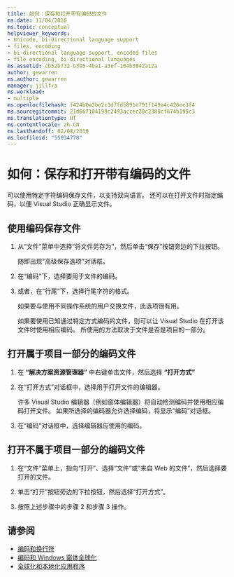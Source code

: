 ```yaml
---
title: 如何：保存和打开带有编码的文件
ms.date: 11/04/2016
ms.topic: conceptual
helpviewer_keywords:
- Unicode, bi-directional language support
- files, encoding
- bi-directional language support, encoded files
- file encoding, bi-directional languages
ms.assetid: cb52b732-b395-4ba1-a3ef-104b3942a12a
author: gewarren
ms.author: gewarren
manager: jillfra
ms.workload:
- multiple
ms.openlocfilehash: f424b0a2be2c1d7fd5891e791f149a4c426ee3f4
ms.sourcegitcommit: 21d667104199c2493accec20c2388cf674b195c3
ms.translationtype: HT
ms.contentlocale: zh-CN
ms.lasthandoff: 02/08/2019
ms.locfileid: "55934778"
---
```

# <a name="how-to-save-and-open-files-with-encoding"></a>如何：保存和打开带有编码的文件

可以使用特定字符编码保存文件，以支持双向语言。 还可以在打开文件时指定编码，以便 Visual Studio 正确显示文件。

## <a name="to-save-a-file-with-encoding"></a>使用编码保存文件

1.  从“文件”菜单中选择“将文件另存为”，然后单击“保存”按钮旁边的下拉按钮。

     随即出现“高级保存选项”对话框。

2.  在“编码”下，选择要用于文件的编码。

3.  或者，在“行尾”下，选择行尾字符的格式。

     如果要与使用不同操作系统的用户交换文件，此选项很有用。

     如果要使用已知通过特定方式编码的文件，则可以让 Visual Studio 在打开该文件时使用相应编码。 所使用的方法取决于文件是否是项目的一部分。

## <a name="to-open-an-encoded-file-that-is-part-of-a-project"></a>打开属于项目一部分的编码文件

1.  在 **“解决方案资源管理器”** 中右键单击文件，然后选择 **“打开方式”**

2.  在“打开方式”对话框中，选择用于打开文件的编辑器。

     许多 Visual Studio 编辑器（例如窗体编辑器）将自动检测编码并使用相应编码打开文件。 如果所选择的编码器允许选择编码，将显示“编码”对话框。

3.  在“编码”对话框中，选择编辑器应使用的编码。

## <a name="to-open-an-encoded-file-that-is-not-part-of-a-project"></a>打开不属于项目一部分的编码文件

1.  在“文件”菜单上，指向“打开”、选择“文件”或“来自 Web 的文件”，然后选择要打开的文件。

2.  单击“打开”按钮旁边的下拉按钮，然后选择“打开方式”。

3.  按照上述步骤中的步骤 2 和步骤 3 操作。

## <a name="see-also"></a>请参阅

- [编码和换行符](encodings-and-line-breaks.md)
- [编码和 Windows 窗体全球化](/dotnet/framework/winforms/advanced/encoding-and-windows-forms-globalization)
- [全球化和本地化应用程序](../ide/globalizing-and-localizing-applications.md)